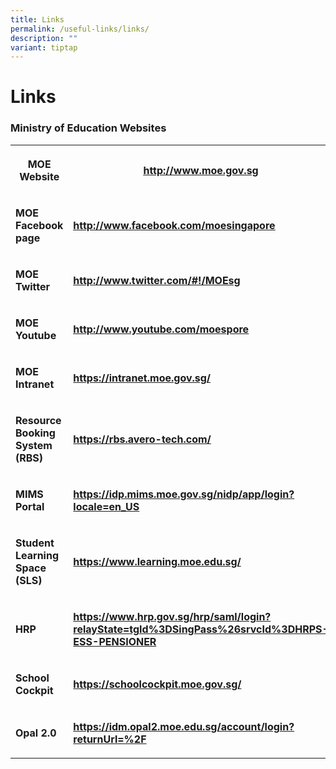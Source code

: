 ```yaml
---
title: Links
permalink: /useful-links/links/
description: ""
variant: tiptap
---
```

<h1><strong>Links</strong></h1>
<h3>Ministry of Education Websites</h3>
<table style="minWidth: 50px">
<colgroup>
<col>
<col>
</colgroup>
<tbody>
<tr>
<th rowspan="1" colspan="1">
<p><strong>MOE Website</strong>
</p>
</th>
<th rowspan="1" colspan="1">
<p><strong><a href="http://www.moe.gov.sg/" rel="noopener noreferrer nofollow" target="_blank"><u>http://www.moe.gov.sg</u></a></strong>
</p>
</th>
</tr>
<tr>
<td rowspan="1" colspan="1">
<p><strong>MOE Facebook page</strong>
</p>
</td>
<td rowspan="1" colspan="1">
<p><strong><a href="http://www.facebook.com/moesingapore" rel="noopener noreferrer nofollow" target="_blank"><u>http://www.facebook.com/moesingapore</u></a></strong>
</p>
</td>
</tr>
<tr>
<td rowspan="1" colspan="1">
<p><strong>MOE Twitter</strong>
</p>
</td>
<td rowspan="1" colspan="1">
<p><strong><a href="http://www.twitter.com/" rel="noopener noreferrer nofollow" target="_blank"><u>http://www.twitter.com/#!/MOEsg</u></a></strong>
</p>
</td>
</tr>
<tr>
<td rowspan="1" colspan="1">
<p><strong>MOE Youtube</strong>
</p>
</td>
<td rowspan="1" colspan="1">
<p><strong><a href="http://www.youtube.com/moespore" rel="noopener noreferrer" target="_blank"><u>http://www.youtube.com/moespore</u></a></strong>
</p>
</td>
</tr>
<tr>
<td rowspan="1" colspan="1">
<p><strong>MOE Intranet</strong>
</p>
</td>
<td rowspan="1" colspan="1">
<p><strong><a href="https://intranet.moe.gov.sg/" rel="noopener noreferrer nofollow" target="_blank">https://intranet.moe.gov.sg/</a></strong>
</p>
</td>
</tr>
<tr>
<td rowspan="1" colspan="1">
<p><strong>Resource Booking System (RBS)</strong>
</p>
</td>
<td rowspan="1" colspan="1">
<p><strong><a href="https://rbs.avero-tech.com/" rel="noopener noreferrer nofollow" target="_blank">https://rbs.avero-tech.com/</a></strong>
</p>
</td>
</tr>
<tr>
<td rowspan="1" colspan="1">
<p><strong>MIMS Portal</strong>
</p>
</td>
<td rowspan="1" colspan="1">
<p><strong><a href="https://idp.mims.moe.gov.sg/nidp/app/login?locale=en_US" rel="noopener noreferrer nofollow" target="_blank">https://idp.mims.moe.gov.sg/nidp/app/login?locale=en_US</a></strong>
</p>
</td>
</tr>
<tr>
<td rowspan="1" colspan="1">
<p><strong>Student Learning Space (SLS)</strong>
</p>
</td>
<td rowspan="1" colspan="1">
<p><strong><a href="https://www.learning.moe.edu.sg/" rel="noopener noreferrer nofollow" target="_blank">https://www.learning.moe.edu.sg/</a></strong>
</p>
</td>
</tr>
<tr>
<td rowspan="1" colspan="1">
<p><strong>HRP</strong>
</p>
</td>
<td rowspan="1" colspan="1">
<p><strong><a href="https://www.hrp.gov.sg/hrp/saml/login?relayState=tgId%3DSingPass%26srvcId%3DHRPS-ESS-PENSIONER" rel="noopener noreferrer nofollow" target="_blank">https://www.hrp.gov.sg/hrp/saml/login?relayState=tgId%3DSingPass%26srvcId%3DHRPS-ESS-PENSIONER</a></strong>
</p>
</td>
</tr>
<tr>
<td rowspan="1" colspan="1">
<p><strong>School Cockpit</strong>
</p>
</td>
<td rowspan="1" colspan="1">
<p><strong><a href="https://schoolcockpit.moe.gov.sg/" rel="noopener noreferrer nofollow" target="_blank">https://schoolcockpit.moe.gov.sg/</a></strong>
</p>
</td>
</tr>
<tr>
<td rowspan="1" colspan="1">
<p><strong>Opal 2.0</strong>
</p>
</td>
<td rowspan="1" colspan="1">
<p><strong><a href="https://idm.opal2.moe.edu.sg/account/login?returnUrl=%2F" rel="noopener noreferrer nofollow" target="_blank">https://idm.opal2.moe.edu.sg/account/login?returnUrl=%2F</a></strong>
</p>
</td>
</tr>
</tbody>
</table>
<p></p>